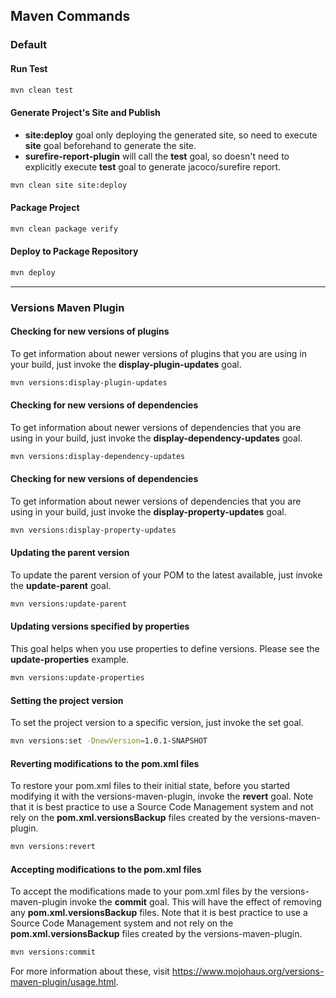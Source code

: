 ## Maven Commands

### Default
#### Run Test
```bash
mvn clean test
```

#### Generate Project's Site and Publish

-	**site:deploy** goal only deploying the generated site, so need to execute **site** goal beforehand to generate the site.
-	**surefire-report-plugin** will call the **test** goal, so doesn't need to explicitly execute **test** goal to generate jacoco/surefire report.

```bash
mvn clean site site:deploy
```

#### Package Project
```bash
mvn clean package verify
```

#### Deploy to Package Repository
```bash
mvn deploy
```
---

### Versions Maven Plugin
#### Checking for new versions of plugins
To get information about newer versions of plugins that you are using in your build, just invoke the **display-plugin-updates** goal.
```bash
mvn versions:display-plugin-updates
```

#### Checking for new versions of dependencies
To get information about newer versions of dependencies that you are using in your build, just invoke the **display-dependency-updates** goal.
```bash
mvn versions:display-dependency-updates
```

#### Checking for new versions of dependencies
To get information about newer versions of dependencies that you are using in your build, just invoke the **display-property-updates** goal.
```bash
mvn versions:display-property-updates
```

#### Updating the parent version
To update the parent version of your POM to the latest available, just invoke the **update-parent** goal.
```bash
mvn versions:update-parent
```

#### Updating versions specified by properties
This goal helps when you use properties to define versions. Please see the **update-properties** example.
```bash
mvn versions:update-properties
```

#### Setting the project version
To set the project version to a specific version, just invoke the set goal.
```bash
mvn versions:set -DnewVersion=1.0.1-SNAPSHOT
```

#### Reverting modifications to the pom.xml files
To restore your pom.xml files to their initial state, before you started modifying it with the versions-maven-plugin, invoke the **revert** goal.
Note that it is best practice to use a Source Code Management system and not rely on the **pom.xml.versionsBackup** files created by the versions-maven-plugin.
```bash
mvn versions:revert
```

#### Accepting modifications to the pom.xml files
To accept the modifications made to your pom.xml files by the versions-maven-plugin invoke the **commit** goal. This will have the effect of removing any **pom.xml.versionsBackup** files. 
Note that it is best practice to use a Source Code Management system and not rely on the **pom.xml.versionsBackup** files created by the versions-maven-plugin.
```bash
mvn versions:commit
```

For more information about these, visit https://www.mojohaus.org/versions-maven-plugin/usage.html.